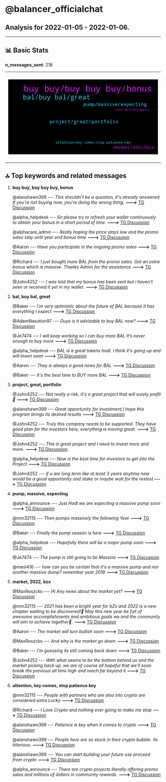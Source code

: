 # **@balancer_officialchat**
 ## Analysis for **2022-01-05** - **2022-01-06**.

---

## 📊 **Basic Stats**

**n_messages_sent**: 218

---
![wordcloud](balancer_officialchat_1Days_wordcloud.png)

---


## 🔝 **Top keywords and related messages**

1. **buy buy, buy buy buy, bonus**

    @alanshawn399 --- *This shouldn't be a question, it's already answered If you're not buying now, you're doing the wrong thing.* **--->** [TG Discussion](https://t.me/balancer_officialchat/17518)

    @alpha_helpdesk --- *Sir please try to refresh your wallet continuously to obtain your bonus in a short period of time.* **--->** [TG Discussion](https://t.me/balancer_officialchat/17391)

    @alphacare_admin --- *Really hoping the price stays low and the promo sales stay until year end bonus time* **--->** [TG Discussion](https://t.me/balancer_officialchat/17429)

    @Aaron --- *Have you participate in the ongoing promo sales* **--->** [TG Discussion](https://t.me/balancer_officialchat/17619)

    @Richard --- *I just bought more BAL from the promo sales. Got an extra bonus which is massive. Thanks Admin for the assistance* **--->** [TG Discussion](https://t.me/balancer_officialchat/17470)

    @John4252 --- *I was told that my bonus has been sent but i haven't seen or received it yet in my wallet.* **--->** [TG Discussion](https://t.me/balancer_officialchat/17390)

2. **bal, buy bal, great**

    @Baker --- *I'm very optimistic about the future of BAL because it has everything I expect* **--->** [TG Discussion](https://t.me/balancer_officialchat/17410)

    @AdamNasution97 --- *Guys is it advisable to buy BAL now?* **--->** [TG Discussion](https://t.me/balancer_officialchat/17517)

    @Je7474 --- *I will keep working so I can buy more BAL   It’s never enough to buy more* **--->** [TG Discussion](https://t.me/balancer_officialchat/17375)

    @alpha_helpdesk --- *BAL is a great tokens hodl. I think it's going up and will moon soon* **--->** [TG Discussion](https://t.me/balancer_officialchat/17464)

    @Aaron --- *They is always a good news for BAL* **--->** [TG Discussion](https://t.me/balancer_officialchat/17618)

    @Baker --- *It's the best time to BUY more BAL* **--->** [TG Discussion](https://t.me/balancer_officialchat/17583)

3. **project, great, portfolio**

    @John4252 --- *Not really a risk, it's a great project that will surely profit 🤞* **--->** [TG Discussion](https://t.me/balancer_officialchat/17609)

    @alanshawn399 --- *Great opportunity for investment,I hope this program brings its desired results* **--->** [TG Discussion](https://t.me/balancer_officialchat/17585)

    @John4252 --- *Truly this company needs to be supported. They have good plan for the investors here, everything is moving great.* **--->** [TG Discussion](https://t.me/balancer_officialchat/17538)

    @John4252 --- *This is great project and I need to invest more and more.* **--->** [TG Discussion](https://t.me/balancer_officialchat/17467)

    @alpha_helpdesk --- *Now is the best time for investors to get into the Project* **--->** [TG Discussion](https://t.me/balancer_officialchat/17405)

    @John4252 --- *if u are long term like at least 3 years anytime now would be a good opportunity and stake or maybe wait for the restest* **--->** [TG Discussion](https://t.me/balancer_officialchat/17616)

4. **pump, massive, expecting**

    @alpha_announce --- *Just Hodl we are expecting a massive pump soon* **--->** [TG Discussion](https://t.me/balancer_officialchat/17576)

    @mm32115 --- *Then pumps massively the following Year* **--->** [TG Discussion](https://t.me/balancer_officialchat/17430)

    @Baker --- *Finally the pump season is here* **--->** [TG Discussion](https://t.me/balancer_officialchat/17403)

    @alpha_helpdesk --- *Hopefully there will be a major pump soon* **--->** [TG Discussion](https://t.me/balancer_officialchat/17562)

    @Je7474 --- *The pump is still going to be Massive* **--->** [TG Discussion](https://t.me/balancer_officialchat/17354)

    @mesl416 --- *how can you be certain that it's a massive pump and not another massive dump? remember year 2018* **--->** [TG Discussion](https://t.me/balancer_officialchat/17586)

5. **market, 2022, bzx**

    @MaxRoszcko --- *Hi Any news about the market yet?* **--->** [TG Discussion](https://t.me/balancer_officialchat/17617)

    @mm32115 --- *2021 has been a bright year for bZx and 2022 is a new chapter waiting to be discovered!💪   May this new year be full of awesome accomplishments and ambitious goals we and the community will aim to achieve together🏅.* **--->** [TG Discussion](https://t.me/balancer_officialchat/17399)

    @Aaron --- *The market will turn bullish soon* **--->** [TG Discussion](https://t.me/balancer_officialchat/17650)

    @MaxRoszcko --- *And why is the market go down* **--->** [TG Discussion](https://t.me/balancer_officialchat/17621)

    @Baker --- *I'm guessing its still coming back down* **--->** [TG Discussion](https://t.me/balancer_officialchat/17512)

    @John4252 --- *With what seems to be the bottom behind us and the market picking back up, we are of course all hopeful that we'll soon break the previous all time high and reach far beyond it* **--->** [TG Discussion](https://t.me/balancer_officialchat/17368)

6. **attention, key comes, stop patience key**

    @mm32115 --- *People with partners who are also into crypto are considered extra Lucky* **--->** [TG Discussion](https://t.me/balancer_officialchat/17593)

    @Richard --- *I Love Crypto and nothing ever going to make me stop* **--->** [TG Discussion](https://t.me/balancer_officialchat/17587)

    @alanshawn399 --- *Patience is key when it comes to crypto* **--->** [TG Discussion](https://t.me/balancer_officialchat/17564)

    @alanshawn399 --- *People here are so stuck in their crypto bubble. Its hilarious.* **--->** [TG Discussion](https://t.me/balancer_officialchat/17428)

    @alanshawn399 --- *You can start building your future use proceed from crypto* **--->** [TG Discussion](https://t.me/balancer_officialchat/17415)

    @alpha_announce --- *There are crypto projects literally offering promo sales and millions of dollars in community rewards.* **--->** [TG Discussion](https://t.me/balancer_officialchat/17459)

